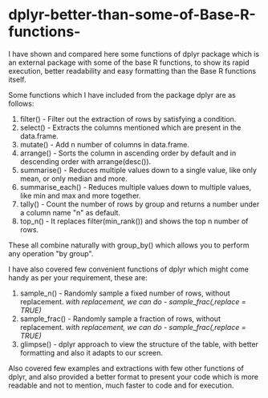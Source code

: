 # dplyr-better-than-some-of-Base-R-functions-
I have shown and compared here some functions of dplyr package which is an external package with some of the base R functions, to show its rapid execution, better readability and easy formatting than the Base R functions itself.


Some functions which I have included from the package dplyr are as follows:

1) filter()         - Filter out the extraction of rows by satisfying a condition.
2) select()         - Extracts the columns mentioned which are present in the data.frame.
3) mutate()         - Add n number of columns in data.frame.
4) arrange()        - Sorts the column in ascending order by default and in descending order with arrange(desc()).
5) summarise()      - Reduces multiple values down to a single value, like only mean, or only median and more.
6) summarise_each() - Reduces multiple values down to multiple values, like min and max and more together.
7) tally()          - Count the number of rows by group and returns a number under a column name "n" as default.
8) top_n()          - It replaces filter(min_rank()) and shows the top n number of rows.

These all combine naturally with group_by() which allows you to perform any operation "by group".

I have also covered few convenient functions of dplyr which might come handy as per your requirement, these are:

1) sample_n()    - Randomly sample a fixed number of rows, without replacement.
                      *with replacement, we can do - sample_frac(,replace = TRUE)*
2) sample_frac() - Randomly sample a fraction of rows, without replacement.
                      *with replacement, we can do - sample_frac(,replace = TRUE)*
3) glimpse()     - dplyr approach to view the structure of the table, with better formatting and also it adapts to our screen.

Also covered few examples and extractions with few other functions of dplyr, and also provided a better format to present your code
which is more readable and not to mention, much faster to code and for execution.
